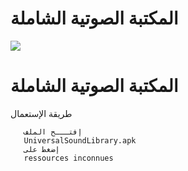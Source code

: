 
# المكتبة الصوتية الشاملة

<img src="<img src='https://raw.githubusercontent.com/nfouka/UniversalSoundLibrary/master/logo.png' />" /> <br/>

المكتبة الصوتية الشاملة
=====================


طريقة الإستعمال
```shell
   إفتـــح الملف 
   UniversalSoundLibrary.apk
   إضغط على 
   ressources inconnues 
```

